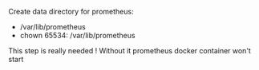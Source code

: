 Create data directory for prometheus:
  - /var/lib/prometheus
  - chown 65534: /var/lib/prometheus

This step is really needed ! Without it prometheus docker container won't start
